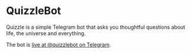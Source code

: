 # QuizzleBot
Quizzle is a simple Telegram bot that asks you thoughtful questions about life, the universe and everything.

The bot is [live at @quizzlebot on Telegram](https://telegram.me/quizzlebot).
